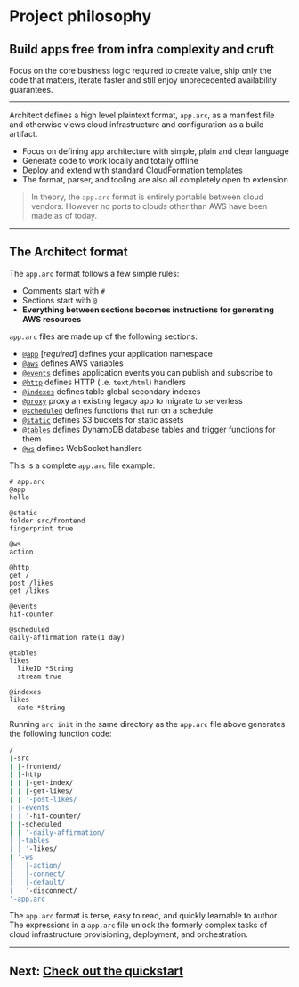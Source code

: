 # Project philosophy

## Build apps free from infra complexity and cruft

Focus on the core business logic required to create value, ship only the code that matters, iterate faster and still enjoy unprecedented availability guarantees.

---

Architect defines a high level plaintext format, `app.arc`, as a manifest file and otherwise views cloud infrastructure and configuration as a build artifact.

- Focus on defining app architecture with simple, plain and clear language
- Generate code to work locally and totally offline
- Deploy and extend with standard CloudFormation templates
- The format, parser, and tooling are also all completely open to extension

> In theory, the `app.arc` format is entirely portable between cloud vendors. However no ports to clouds other than AWS have been made as of today.

---

## The Architect format

The `app.arc` format follows a few simple rules:

- Comments start with `#`
- Sections start with `@`
- **Everything between sections becomes instructions for generating AWS resources**

`app.arc` files are made up of the following sections:

- [`@app`](/reference/arc/app) [*required*] defines your application namespace
- [`@aws`](/reference/arc/aws) defines AWS variables
- [`@events`](/reference/arc/events) defines application events you can publish and subscribe to
- [`@http`](/reference/arc/http) defines HTTP (i.e. `text/html`) handlers
- [`@indexes`](/reference/arc/indexes) defines table global secondary indexes
- [`@proxy`](/reference/arc/proxy) proxy an existing legacy app to migrate to serverless
- [`@scheduled`](/reference/arc/scheduled) defines functions that run on a schedule
- [`@static`](/reference/arc/static) defines S3 buckets for static assets
- [`@tables`](/reference/arc/tables) defines DynamoDB database tables and trigger functions for them
- [`@ws`](/reference/arc/ws) defines WebSocket handlers

This is a complete `app.arc` file example:

```arc
# app.arc
@app
hello

@static
folder src/frontend
fingerprint true

@ws
action

@http
get /
post /likes
get /likes

@events
hit-counter

@scheduled
daily-affirmation rate(1 day)

@tables
likes
  likeID *String
  stream true

@indexes
likes
  date *String
```

Running `arc init` in the same directory as the `app.arc` file above generates the following function code:

```bash
/
|-src
| |-frontend/
| |-http
| | |-get-index/
| | |-get-likes/
| | '-post-likes/
| |-events
| | '-hit-counter/
| |-scheduled
| | '-daily-affirmation/
| |-tables
| | '-likes/
| '-ws
|   |-action/
|   |-connect/
|   |-default/
|   '-disconnect/
'-app.arc
```

The `app.arc` format is terse, easy to read, and quickly learnable to author. The expressions in a `app.arc` file unlock the formerly complex tasks of cloud infrastructure provisioning, deployment, and orchestration.

---

## Next: [Check out the quickstart](/quickstart)
